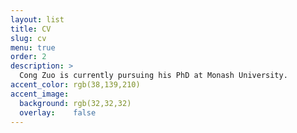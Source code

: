 ```yaml
---
layout: list
title: CV
slug: cv
menu: true
order: 2
description: >
  Cong Zuo is currently pursuing his PhD at Monash University.
accent_color: rgb(38,139,210)
accent_image:
  background: rgb(32,32,32)
  overlay:    false
---
```

